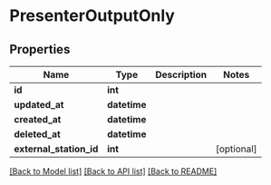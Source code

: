 # PresenterOutputOnly

## Properties
Name | Type | Description | Notes
------------ | ------------- | ------------- | -------------
**id** | **int** |  | 
**updated_at** | **datetime** |  | 
**created_at** | **datetime** |  | 
**deleted_at** | **datetime** |  | 
**external_station_id** | **int** |  | [optional] 

[[Back to Model list]](../README.md#documentation-for-models) [[Back to API list]](../README.md#documentation-for-api-endpoints) [[Back to README]](../README.md)


